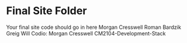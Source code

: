 # Final Site Folder
Your final site code should go in here
Morgan Cresswell 
Roman Bardzik
Greig Will
Codio: Morgan Cresswell CM2104-Development-Stack
